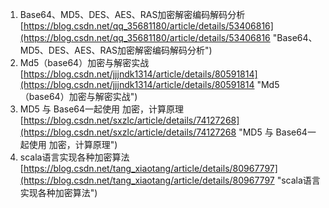 1. Base64、MD5、DES、AES、RAS加密解密编码解码分析<br>[https://blog.csdn.net/qq_35681180/article/details/53406816](https://blog.csdn.net/qq_35681180/article/details/53406816 "Base64、MD5、DES、AES、RAS加密解密编码解码分析")
2. Md5（base64）加密与解密实战<br>[https://blog.csdn.net/jjjndk1314/article/details/80591814](https://blog.csdn.net/jjjndk1314/article/details/80591814 "Md5（base64）加密与解密实战")
3. MD5 与 Base64一起使用 加密，计算原理<br>[https://blog.csdn.net/sxzlc/article/details/74127268](https://blog.csdn.net/sxzlc/article/details/74127268 "MD5 与 Base64一起使用 加密，计算原理")
4. scala语言实现各种加密算法<br>[https://blog.csdn.net/tang_xiaotang/article/details/80967797](https://blog.csdn.net/tang_xiaotang/article/details/80967797 "scala语言实现各种加密算法")